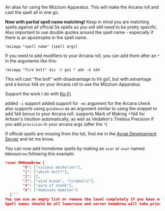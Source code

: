 An alias for using the Mizzium Apparatus.  This will make the Arcana roll and cast the spell all in one go.

**Now with partial spell name matching!**
Keep in mind you are matching spells against all official 5e spells so you will still need to be pretty specific.  Also important to use double quotes around the spell name - especially if there is an apostrophe in the spell name.

`!mizapp "spell name" [spell args]`

If you need to add modifiers to your Arcana roll, you can add them after an `*` in the arguments like this:

`!mizapp "fire bolt" dis -t go1 * adv -b 1d4 `

This will cast "fire bolt" with disadvantage to hit go1, but with advantage and a bonus 1d4 on your Arcana roll to use the Mizzium Apparatus.

Support the work I do with [Ko-Fi](https://ko-fi.com/thereverendb)


added `-i` support
added support for `-mc` argument for the Arcana check
also supports using `guidance` as an argument similar to using the snippet to add 1d4 bonus to your Arcana roll.
supports Mark of Making +1d4 for Artisan's Intuition automatically, as well as Vedalkin's Tireless Precision if you add `precision` in your arcana args (after the `*`)

If official spells are missing from the list, find me in the [Avrae Development Server](https://discord.gg/Wrr38KuN) and let me know.

You can now add homebrew spells by making an `svar` or `uvar` named `MAHomebrew` following this example:
```json
!svar MAHomebrew {
        "0": ["vicious mockeries"],
        "1": ["which bolt?"],
        "2": [],
        "3": ["wind break", "fireballz"],
        "4": ["aura of stank"],
        "8": ["dominate momster"]
  }```
You can use an empty list or remove the level completely if you have no spells for a level.
Spell names should be all lowercase and server homebrew will take priority over personal homebrew.